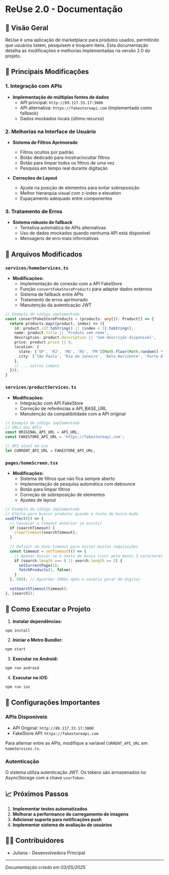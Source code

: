 # ReUse 2.0 - Documentação

## 📱 Visão Geral

ReUse é uma aplicação de marketplace para produtos usados, permitindo que usuários listem, pesquisem e troquem itens. Esta documentação detalha as modificações e melhorias implementadas na versão 2.0 do projeto.

## 🔄 Principais Modificações

### 1. Integração com APIs
- **Implementação de múltiplas fontes de dados**
  - API principal: `http://89.117.33.17:3000`
  - API alternativa: `https://fakestoreapi.com` (implementada como fallback)
  - Dados mockados locais (último recurso)

### 2. Melhorias na Interface de Usuário
- **Sistema de Filtros Aprimorado**
  - Filtros ocultos por padrão
  - Botão dedicado para mostrar/ocultar filtros
  - Botão para limpar todos os filtros de uma vez
  - Pesquisa em tempo real durante digitação

- **Correções de Layout**
  - Ajuste na posição de elementos para evitar sobreposição
  - Melhor hierarquia visual com z-index e elevation
  - Espaçamento adequado entre componentes

### 3. Tratamento de Erros
- **Sistema robusto de fallback**
  - Tentativa automática de APIs alternativas
  - Uso de dados mockados quando nenhuma API está disponível
  - Mensagens de erro mais informativas

## 📁 Arquivos Modificados

### `services/homeServices.ts`
- **Modificações:**
  - Implementação de conexão com a API FakeStore
  - Função `convertFakeStoreProducts` para adaptar dados externos
  - Sistema de fallback entre APIs
  - Tratamento de erros aprimorado
  - Manutenção da autenticação JWT

```typescript
// Exemplo de código implementado
const convertFakeStoreProducts = (products: any[]): Product[] => {
  return products.map((product, index) => ({
    id: product.id?.toString() || (index + 1).toString(),
    name: product.title || 'Produto sem nome',
    description: product.description || 'Sem descrição disponível',
    price: product.price || 0,
    location: {
      state: ['SP', 'RJ', 'MG', 'RS', 'PR'][Math.floor(Math.random() * 5)],
      city: ['São Paulo', 'Rio de Janeiro', 'Belo Horizonte', 'Porto Alegre', 'Curitiba'][Math.floor(Math.random() * 5)]
    },
    // ... outros campos
  }));
}
```

### `services/productServices.ts`
- **Modificações:**
  - Integração com API FakeStore
  - Correção de referências a API_BASE_URL
  - Manutenção da compatibilidade com a API original

```typescript
// Exemplo de código implementado
// URLs das APIs
const ORIGINAL_API_URL = API_URL;
const FAKESTORE_API_URL = 'https://fakestoreapi.com';

// API atual em uso
let CURRENT_API_URL = FAKESTORE_API_URL;
```

### `pages/homeScreen.tsx`
- **Modificações:**
  - Sistema de filtros que não fica sempre aberto
  - Implementação de pesquisa automática com debounce
  - Botão para limpar filtros
  - Correção de sobreposição de elementos
  - Ajustes de layout

```typescript
// Exemplo de código implementado
// Efeito para buscar produtos quando o texto de busca muda
useEffect(() => {
  // Cancelar o timeout anterior se existir
  if (searchTimeout) {
    clearTimeout(searchTimeout);
  }
  
  // Definir um novo timeout para evitar muitas requisições
  const timeout = setTimeout(() => {
    // Apenas buscar se o texto de busca tiver pelo menos 2 caracteres ou estiver vazio
    if (search.length === 0 || search.length >= 2) {
      setCurrentPage(1);
      fetchProducts(1, false);
    }
  }, 500); // Aguardar 500ms após o usuário parar de digitar
  
  setSearchTimeout(timeout);
}, [search]);
```

## 🚀 Como Executar o Projeto

1. **Instalar dependências:**
```bash
npm install
```

2. **Iniciar o Metro Bundler:**
```bash
npm start
```

3. **Executar no Android:**
```bash
npm run android
```

4. **Executar no iOS:**
```bash
npm run ios
```

## 🔧 Configurações Importantes

### APIs Disponíveis
- API Original: `http://89.117.33.17:3000`
- FakeStore API: `https://fakestoreapi.com`

Para alternar entre as APIs, modifique a variável `CURRENT_API_URL` em `homeServices.ts`.

### Autenticação
O sistema utiliza autenticação JWT. Os tokens são armazenados no AsyncStorage com a chave `userToken`.

## 📈 Próximos Passos

1. **Implementar testes automatizados**
2. **Melhorar a performance de carregamento de imagens**
3. **Adicionar suporte para notificações push**
4. **Implementar sistema de avaliação de usuários**

## 👨‍💻 Contribuidores

- Juliana - Desenvolvedora Principal

---

*Documentação criada em 03/05/2025*
